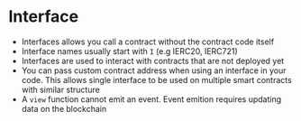 # Interface

- Interfaces allows you call a contract without the contract code itself
- Interface names usually start with `I` (e.g IERC20, IERC721)
- Interfaces are used to interact with contracts that are not deployed yet
- You can pass custom contract address when using an interface in your code. This allows single interface to be used on multiple smart contracts with similar structure
- A `view` function cannot emit an event. Event emition requires updating data on the blockchain
